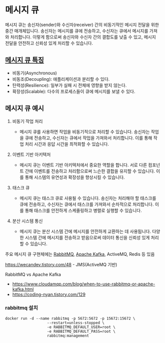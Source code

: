# 메시지 큐

메시지 큐는 송신자(sender)와 수신자(receiver) 간의 비동기적인 메시지 전달을 위한 중간 매개체입니다. 송신자는 메시지를 큐에 전송하고, 수신자는 큐에서 메시지를 가져와 처리합니다. 이렇게 함으로써 송신자와 수신자 간의 결합도를 낮출 수 있고, 메시지 전달을 안전하고 신뢰성 있게 처리할 수 있습니다.



## [메시지 큐 특징](https://taetaetae.github.io/2019/01/02/faster-parallel-processes/)

- 비동기(Asynchronous)
- 비동조(Decoupling): 애플리케이션과 분리할 수 있다.
- 탄력성(Resilience): 일부가 실패 시 전체에 영향을 받지 않는다.
- 확장성(Scalable): 다수의 프로세스들이 큐에 메시지를 보낼 수 있다.



## 메시지 큐 예시

1. 비동기 작업 처리
   - 메시지 큐를 사용하면 작업을 비동기적으로 처리할 수 있습니다. 송신자는 작업을 큐에 전송하고, 수신자는 큐에서 작업을 가져와서 처리합니다. 이를 통해 작업 처리 시간과 응답 시간을 최적화할 수 있습니다.

2. 이벤트 기반 아키텍처
   - 메시지 큐는 이벤트 기반 아키텍처에서 중요한 역할을 합니다. 서로 다른 컴포넌트 간에 이벤트를 전송하고 처리함으로써 느슨한 결합을 유지할 수 있습니다. 이를 통해 시스템의 유연성과 확장성을 향상시킬 수 있습니다.

3. 태스크 큐
   - 메시지 큐는 태스크 큐로 사용될 수 있습니다. 송신자는 처리해야 할 태스크를 큐에 전송하고, 수신자는 큐에서 태스크를 가져와서 순차적으로 처리합니다. 이를 통해 태스크를 안전하게 스케줄링하고 병렬로 실행할 수 있습니다.

4. 분산 시스템 통신
   - 메시지 큐는 분산 시스템 간에 메시지를 안전하게 교환하는 데 사용됩니다. 다양한 시스템 간에 메시지를 전송하고 받음으로써 데이터 통신을 신뢰성 있게 처리할 수 있습니다.


주요 메시지 큐 구현체에는 [RabbitMQ](https://velog.io/@sdb016/RabbitMQ-%EA%B8%B0%EC%B4%88-%EA%B0%9C%EB%85%90), [Apache Kafka](https://engkimbs.tistory.com/691), ActiveMQ, Redis 등 있음



https://wecandev.tistory.com/48 - JMS(ActiveMQ 기반)

RabbitMQ vs Apache Kafka

- https://www.cloudamqp.com/blog/when-to-use-rabbitmq-or-apache-kafka.html 
- https://coding-nyan.tistory.com/129



### rabbitmq 설치

```
docker run -d --name rabbitmq -p 5672:5672 -p 15672:15672 \
                   --restart=unless-stopped \
                   -e RABBITMQ_DEFAULT_USER=root \
                   -e RABBITMQ_DEFAULT_PASS=root \
                   rabbitmq:management
```

